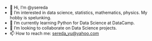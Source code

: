 - 👋 Hi, I’m @ysereda
- 👀 I’m interested in data science, statistics, mathematics, physics. My hobby is spelunking.
- 🌱 I’m currently learning Python for Data Science at DataCamp.
- 💞️ I’m looking to collaborate on Data Science projects.
- 📫 How to reach me: sereda_yu@yahoo.com

<!---
ysereda/ysereda is a ✨ special ✨ repository because its `README.md` (this file) appears on your GitHub profile.
You can click the Preview link to take a look at your changes.
--->
